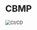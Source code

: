 # CBMP

![CI/CD](https://github.com/mattflow/cbmp/actions/workflows/build-and-test.yml/badge.svg?branch=rewrite)